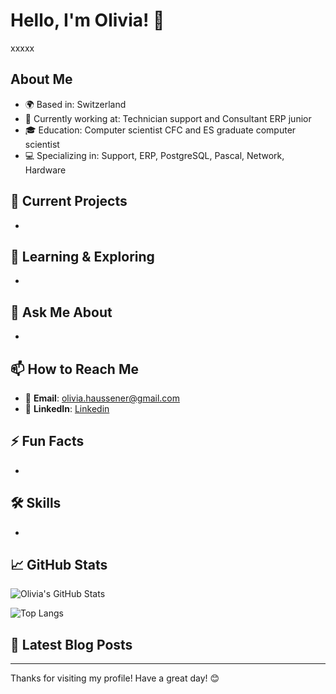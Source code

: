 # Hello, I'm Olivia! 👋

xxxxx

## About Me

- 🌍 Based in: Switzerland
- 💼 Currently working at: Technician support and Consultant ERP junior
- 🎓 Education: Computer scientist CFC and ES graduate computer scientist
- 💻 Specializing in: Support, ERP, PostgreSQL, Pascal, Network, Hardware

## 🔭 Current Projects
- 

## 🌱 Learning & Exploring
- 

## 💬 Ask Me About
- 

## 📫 How to Reach Me
- 📧 **Email**: [olivia.haussener@gmail.com](mailto:olivia.haussener@gmail.com)
- 💼 **LinkedIn**: [Linkedin](www.linkedin.com/in/olivia-haussener)

## ⚡ Fun Facts
- 

## 🛠️ Skills

-

## 📈 GitHub Stats
![Olivia's GitHub Stats](https://github-readme-stats.vercel.app/api?username=olivia-hsnr&show_icons=true&theme=radical)

![Top Langs](https://github-readme-stats.vercel.app/api/top-langs/?username=olivia-hsnr&layout=compact&theme=radical)

## 📄 Latest Blog Posts
<!-- BLOG-POST-LIST:START -->
<!-- BLOG-POST-LIST:END -->

---

Thanks for visiting my profile! Have a great day! 😊
